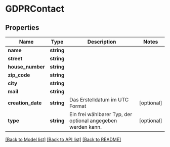 # GDPRContact

## Properties
Name | Type | Description | Notes
------------ | ------------- | ------------- | -------------
**name** | **string** |  | 
**street** | **string** |  | 
**house_number** | **string** |  | 
**zip_code** | **string** |  | 
**city** | **string** |  | 
**mail** | **string** |  | 
**creation_date** | **string** | Das Erstelldatum im UTC Format | [optional] 
**type** | **string** | Ein frei wählbarer Typ, der optional angegeben werden kann. | [optional] 

[[Back to Model list]](../../README.md#documentation-for-models) [[Back to API list]](../../README.md#documentation-for-api-endpoints) [[Back to README]](../../README.md)

